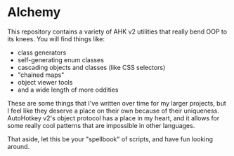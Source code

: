 # Alchemy

This repository contains a variety of AHK v2 utilities that really bend OOP to
its knees. You will find things like:

- class generators
- self-generating enum classes
- cascading objects and classes (like CSS selectors)
- "chained maps"
- object viewer tools
- and a wide length of more oddities

These are some things that I've written over time for my larger projects, but
I feel like they deserve a place on their own because of their uniqueness.
AutoHotkey v2's object protocol has a place in my heart, and it allows for some
really cool patterns that are impossible in other languages.

That aside, let this be your "spellbook" of scripts, and have fun looking
around.
